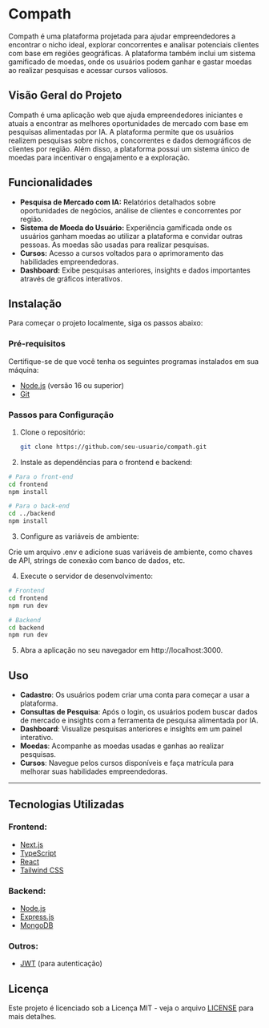 # Compath

Compath é uma plataforma projetada para ajudar empreendedores a encontrar o nicho ideal, explorar concorrentes e analisar potenciais clientes com base em regiões geográficas. A plataforma também inclui um sistema gamificado de moedas, onde os usuários podem ganhar e gastar moedas ao realizar pesquisas e acessar cursos valiosos.

## Visão Geral do Projeto

Compath é uma aplicação web que ajuda empreendedores iniciantes e atuais a encontrar as melhores oportunidades de mercado com base em pesquisas alimentadas por IA. A plataforma permite que os usuários realizem pesquisas sobre nichos, concorrentes e dados demográficos de clientes por região. Além disso, a plataforma possui um sistema único de moedas para incentivar o engajamento e a exploração.

## Funcionalidades

- **Pesquisa de Mercado com IA:** Relatórios detalhados sobre oportunidades de negócios, análise de clientes e concorrentes por região.
- **Sistema de Moeda do Usuário:** Experiência gamificada onde os usuários ganham moedas ao utilizar a plataforma e convidar outras pessoas. As moedas são usadas para realizar pesquisas.
- **Cursos:** Acesso a cursos voltados para o aprimoramento das habilidades empreendedoras.
- **Dashboard:** Exibe pesquisas anteriores, insights e dados importantes através de gráficos interativos.

## Instalação

Para começar o projeto localmente, siga os passos abaixo:

### Pré-requisitos

Certifique-se de que você tenha os seguintes programas instalados em sua máquina:

- [Node.js](https://nodejs.org/en/) (versão 16 ou superior)
- [Git](https://git-scm.com/)

### Passos para Configuração

1. Clone o repositório:
   ```bash
   git clone https://github.com/seu-usuario/compath.git
   ```

2. Instale as dependências para o frontend e backend:

```bash
# Para o front-end
cd frontend
npm install

# Para o back-end
cd ../backend
npm install
```

3. Configure as variáveis de ambiente:

Crie um arquivo .env e adicione suas variáveis de ambiente, como chaves de API, strings de conexão com banco de dados, etc.

4. Execute o servidor de desenvolvimento:

```bash
# Frontend
cd frontend
npm run dev

# Backend
cd backend
npm run dev

```

5. Abra a aplicação no seu navegador em http://localhost:3000.

## Uso

- **Cadastro**: Os usuários podem criar uma conta para começar a usar a plataforma.
- **Consultas de Pesquisa**: Após o login, os usuários podem buscar dados de mercado e insights com a ferramenta de pesquisa alimentada por IA.
- **Dashboard**: Visualize pesquisas anteriores e insights em um painel interativo.
- **Moedas**: Acompanhe as moedas usadas e ganhas ao realizar pesquisas.
- **Cursos**: Navegue pelos cursos disponíveis e faça matrícula para melhorar suas habilidades empreendedoras.

---

## Tecnologias Utilizadas

### Frontend:
- [Next.js](https://nextjs.org/)
- [TypeScript](https://www.typescriptlang.org/)
- [React](https://reactjs.org/)
- [Tailwind CSS](https://tailwindcss.com/)

### Backend:
- [Node.js](https://nodejs.org/en/)
- [Express.js](https://expressjs.com/)
- [MongoDB](https://www.mongodb.com/)

### Outros:
- [JWT](https://jwt.io/) (para autenticação)

## Licença

Este projeto é licenciado sob a Licença MIT - veja o arquivo [LICENSE](./LICENSE) para mais detalhes.
